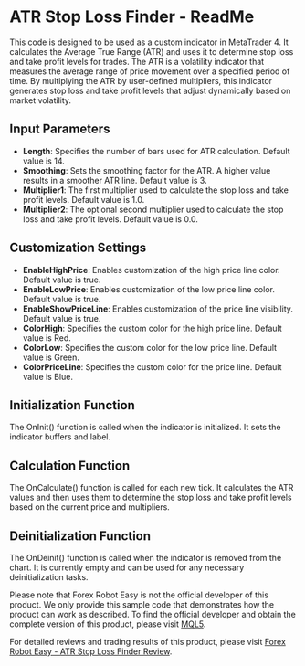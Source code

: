 # ATR Stop Loss Finder - ReadMe

This code is designed to be used as a custom indicator in MetaTrader 4. It calculates the Average True Range (ATR) and uses it to determine stop loss and take profit levels for trades. The ATR is a volatility indicator that measures the average range of price movement over a specified period of time. By multiplying the ATR by user-defined multipliers, this indicator generates stop loss and take profit levels that adjust dynamically based on market volatility.

## Input Parameters

- **Length**: Specifies the number of bars used for ATR calculation. Default value is 14.
- **Smoothing**: Sets the smoothing factor for the ATR. A higher value results in a smoother ATR line. Default value is 3.
- **Multiplier1**: The first multiplier used to calculate the stop loss and take profit levels. Default value is 1.0.
- **Multiplier2**: The optional second multiplier used to calculate the stop loss and take profit levels. Default value is 0.0.

## Customization Settings

- **EnableHighPrice**: Enables customization of the high price line color. Default value is true.
- **EnableLowPrice**: Enables customization of the low price line color. Default value is true.
- **EnableShowPriceLine**: Enables customization of the price line visibility. Default value is true.
- **ColorHigh**: Specifies the custom color for the high price line. Default value is Red.
- **ColorLow**: Specifies the custom color for the low price line. Default value is Green.
- **ColorPriceLine**: Specifies the custom color for the price line. Default value is Blue.

## Initialization Function

The OnInit() function is called when the indicator is initialized. It sets the indicator buffers and label.

## Calculation Function

The OnCalculate() function is called for each new tick. It calculates the ATR values and then uses them to determine the stop loss and take profit levels based on the current price and multipliers.

## Deinitialization Function

The OnDeinit() function is called when the indicator is removed from the chart. It is currently empty and can be used for any necessary deinitialization tasks.

Please note that Forex Robot Easy is not the official developer of this product. We only provide this sample code that demonstrates how the product can work as described. To find the official developer and obtain the complete version of this product, please visit [MQL5](https://www.mql5.com/).

For detailed reviews and trading results of this product, please visit [Forex Robot Easy - ATR Stop Loss Finder Review](https://forexroboteasy.com/forex-robot-review/atr-stop-loss-finder-review-optimize-forex-trades-with-ease/).
